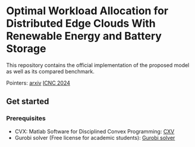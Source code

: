 # Optimal Workload Allocation for Distributed Edge Clouds With Renewable Energy and Battery Storage

This repository contains the official implementation of the proposed model as well as its compared benchmark. 

Pointers: [arxiv](https://arxiv.org/abs/2310.00742) [ICNC 2024](http://www.conf-icnc.org/2024/)


## Get started
### Prerequisites
- CVX: Matlab Software for Disciplined Convex Programming: [CXV](http://cvxr.com/cvx/)
- Gurobi solver (Free license for academic students): [Gurobi solver](https://www.gurobi.com/academia/academic-program-and-licenses/)
  

